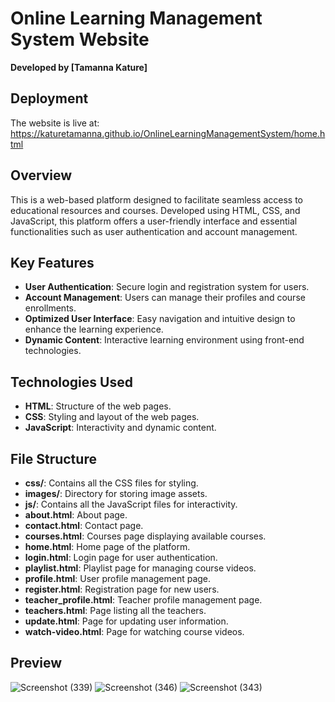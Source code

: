# Online Learning Management System Website

**Developed by [Tamanna Kature]**

## Deployment
The website is live at: 
https://katuretamanna.github.io/OnlineLearningManagementSystem/home.html

## Overview
This is a web-based platform designed to facilitate seamless access to educational resources and courses. Developed using HTML, CSS, and JavaScript, this platform offers a user-friendly interface and essential functionalities such as user authentication and account management.

## Key Features
- **User Authentication**: Secure login and registration system for users.
- **Account Management**: Users can manage their profiles and course enrollments.
- **Optimized User Interface**: Easy navigation and intuitive design to enhance the learning experience.
- **Dynamic Content**: Interactive learning environment using front-end technologies.

## Technologies Used
- **HTML**: Structure of the web pages.
- **CSS**: Styling and layout of the web pages.
- **JavaScript**: Interactivity and dynamic content.

## File Structure
- **css/**: Contains all the CSS files for styling.
- **images/**: Directory for storing image assets.
- **js/**: Contains all the JavaScript files for interactivity.
- **about.html**: About page.
- **contact.html**: Contact page.
- **courses.html**: Courses page displaying available courses.
- **home.html**: Home page of the platform.
- **login.html**: Login page for user authentication.
- **playlist.html**: Playlist page for managing course videos.
- **profile.html**: User profile management page.
- **register.html**: Registration page for new users.
- **teacher_profile.html**: Teacher profile management page.
- **teachers.html**: Page listing all the teachers.
- **update.html**: Page for updating user information.
- **watch-video.html**: Page for watching course videos.

## Preview
![Screenshot (339)](https://github.com/user-attachments/assets/88f8233f-6d91-4e16-834f-7357e63966d2)
![Screenshot (346)](https://github.com/user-attachments/assets/e9d01178-9a47-4d3f-940b-6ee38bce4dce)
![Screenshot (343)](https://github.com/user-attachments/assets/ccaabc20-e617-402c-8070-1b0b574d355d)







